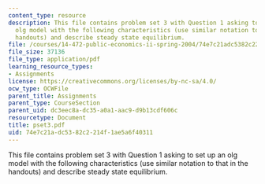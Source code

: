 ```yaml
---
content_type: resource
description: This file contains problem set 3 with Question 1 asking to set up an
  olg model with the following characteristics (use similar notation to that in the
  handouts) and describe steady state equilibrium.
file: /courses/14-472-public-economics-ii-spring-2004/74e7c21adc5382c2214f1ae5a6f40311_pset3.pdf
file_size: 37136
file_type: application/pdf
learning_resource_types:
- Assignments
license: https://creativecommons.org/licenses/by-nc-sa/4.0/
ocw_type: OCWFile
parent_title: Assignments
parent_type: CourseSection
parent_uid: dc3eec8a-dc35-a0a1-aac9-d9b13cdf606c
resourcetype: Document
title: pset3.pdf
uid: 74e7c21a-dc53-82c2-214f-1ae5a6f40311
---
```

This file contains problem set 3 with Question 1 asking to set up an olg model with the following characteristics (use similar notation to that in the handouts) and describe steady state equilibrium.